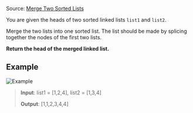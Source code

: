 Source: [Merge Two Sorted Lists](https://leetcode.com/problems/merge-two-sorted-lists/description/)

You are given the heads of two sorted linked lists `list1` and `list2`.

Merge the two lists into one sorted list. The list should be made by splicing together the nodes of the first two lists.

**Return the head of the merged linked list.**

## Example

![Example](https://assets.leetcode.com/uploads/2020/10/03/merge_ex1.jpg)

> **Input**: list1 = [1,2,4], list2 = [1,3,4]
> 
> **Output**: [1,1,2,3,4,4]